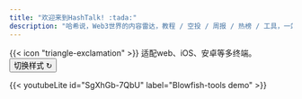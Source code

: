 ```yaml
---
title: "欢迎来到HashTalk! :tada:"
description: "哈希说，Web3世界的内容雷达，教程 / 空投 / 周报 / 热榜 / 工具，一站搞定"
---
```



<div class="flex px-4 py-2 mb-8 text-base rounded-md bg-primary-100 dark:bg-primary-900">
  <span class="flex items-center ltr:pr-3 rtl:pl-3 text-primary-400">
    {{< icon "triangle-exclamation" >}}
  </span>
  <span class="flex items-center justify-between grow dark:text-neutral-300">
    <span class="prose dark:prose-invert"> 适配web、iOS、安卓等多终端。</span>
    <button
      id="switch-layout-button"
      class="px-4 !text-neutral !no-underline rounded-md bg-primary-600 hover:!bg-primary-500 dark:bg-primary-800 dark:hover:!bg-primary-700"
    >
      切换样式 &orarr;
    </button>
  </span>
</div>

{{< youtubeLite id="SgXhGb-7QbU" label="Blowfish-tools demo" >}}


